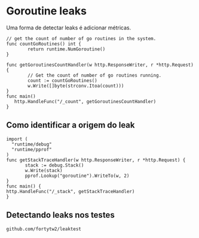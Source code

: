 # Goroutine leaks

Uma forma de detectar leaks é adicionar métricas.

```
// get the count of number of go routines in the system.
func countGoRoutines() int {
        return runtime.NumGoroutine()
}      

func getGoroutinesCountHandler(w http.ResponseWriter, r *http.Request) {
        // Get the count of number of go routines running.
        count := countGoRoutines()
        w.Write([]byte(strconv.Itoa(count)))
}
func main()
   http.HandleFunc("/_count", getGoroutinesCountHandler)
}
```

## Como identificar a origem do leak

```
import (
  "runtime/debug"
  "runtime/pprof"
)
func getStackTraceHandler(w http.ResponseWriter, r *http.Request) {
       stack := debug.Stack()
       w.Write(stack)
       pprof.Lookup("goroutine").WriteTo(w, 2)
}
func main() {
http.HandleFunc("/_stack", getStackTraceHandler)
}
```

## Detectando leaks nos testes

```
github.com/fortytw2/leaktest
```
